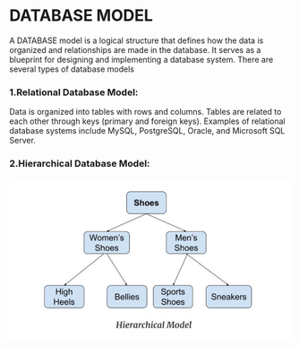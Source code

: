 # DATABASE MODEL

A DATABASE model is a logical structure that defines how the data is organized and relationships are made in the database.
It serves as a blueprint for designing and implementing a database system.
There are several types of database models

### 1.Relational Database Model:

Data is organized into tables with rows and columns.
Tables are related to each other through keys (primary and foreign keys).
Examples of relational database systems include MySQL, PostgreSQL, Oracle, and Microsoft SQL Server.

### 2.Hierarchical Database Model:

![](img/Hierarchical_Database_Model.png)

